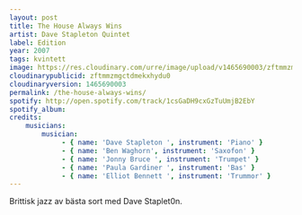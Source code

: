 ```yaml
---
layout: post
title: The House Always Wins
artist: Dave Stapleton Quintet
label: Edition
year: 2007
tags: kvintett
image: https://res.cloudinary.com/urre/image/upload/v1465690003/zftmmzmgctdmekxhydu0.jpg
cloudinarypublicid: zftmmzmgctdmekxhydu0
cloudinaryversion: 1465690003
permalink: /the-house-always-wins/
spotify: http://open.spotify.com/track/1csGaDH9cxGzTuUmjB2EbY
spotify_album: 
credits:
    musicians:
        musician:
             - { name: 'Dave Stapleton ', instrument: 'Piano' }
             - { name: 'Ben Waghorn', instrument: 'Saxofon' }
             - { name: 'Jonny Bruce ', instrument: 'Trumpet' }
             - { name: 'Paula Gardiner ', instrument: 'Bas' }
             - { name: 'Elliot Bennett ', instrument: 'Trummor' }
---
```


Brittisk jazz av bästa sort med Dave Staplet0n.